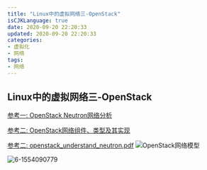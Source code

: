 ```yaml
---
title: "Linux中的虚拟网络三-OpenStack"
isCJKLanguage: true
date: 2020-09-20 22:20:33
updated: 2020-09-20 22:20:33
categories: 
- 虚拟化
- 网络
tags: 
- 网络
---
```


## Linux中的虚拟网络三-OpenStack

[参考一: OpenStack Neutron网络分析](https://www.sdnlab.com/13000.html)

[参考二: OpenStack网络组件、类型及其实现](http://202.196.166.180/downloads/CDN/openstack_understand_neutron.pdf)

[参考二: openstack_understand_neutron.pdf](..\..\参考文档\openstack_understand_neutron.pdf) ![OpenStack网络模型](https://raw.githubusercontent.com/Abug0/Typora-Pics/master/pics/Typora20200816221835.jpg)

![6-1554090779](https://raw.githubusercontent.com/Abug0/Typora-Pics/master/pics/Typora20200920205310.jpg)
